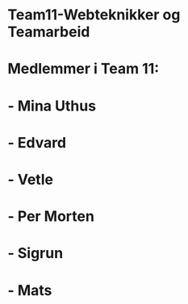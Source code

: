 # Team11-Webteknikker og Teamarbeid

# Medlemmer i Team 11:
# - Mina Uthus
# - Edvard
# - Vetle
# - Per Morten
# - Sigrun
# - Mats
